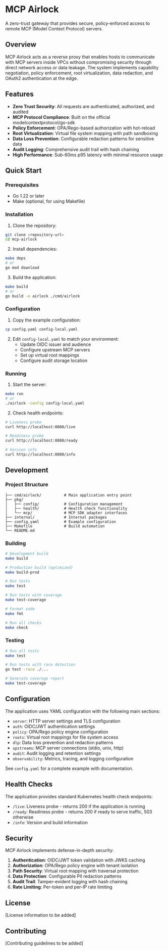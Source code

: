 # MCP Airlock

A zero-trust gateway that provides secure, policy-enforced access to remote MCP (Model Context Protocol) servers.

## Overview

MCP Airlock acts as a reverse proxy that enables hosts to communicate with MCP servers inside VPCs without compromising security through direct network access or data leakage. The system implements capability negotiation, policy enforcement, root virtualization, data redaction, and OAuth2 authentication at the edge.

## Features

- **Zero Trust Security**: All requests are authenticated, authorized, and audited
- **MCP Protocol Compliance**: Built on the official modelcontextprotocol/go-sdk
- **Policy Enforcement**: OPA/Rego-based authorization with hot-reload
- **Root Virtualization**: Virtual file system mapping with path sandboxing
- **Data Loss Prevention**: Configurable redaction patterns for sensitive data
- **Audit Logging**: Comprehensive audit trail with hash chaining
- **High Performance**: Sub-60ms p95 latency with minimal resource usage

## Quick Start

### Prerequisites

- Go 1.22 or later
- Make (optional, for using Makefile)

### Installation

1. Clone the repository:
```bash
git clone <repository-url>
cd mcp-airlock
```

2. Install dependencies:
```bash
make deps
# or
go mod download
```

3. Build the application:
```bash
make build
# or
go build -o airlock ./cmd/airlock
```

### Configuration

1. Copy the example configuration:
```bash
cp config.yaml config-local.yaml
```

2. Edit `config-local.yaml` to match your environment:
   - Update OIDC issuer and audience
   - Configure upstream MCP servers
   - Set up virtual root mappings
   - Configure audit storage location

### Running

1. Start the server:
```bash
make run
# or
./airlock -config config-local.yaml
```

2. Check health endpoints:
```bash
# Liveness probe
curl http://localhost:8080/live

# Readiness probe
curl http://localhost:8080/ready

# Version info
curl http://localhost:8080/info
```

## Development

### Project Structure

```
├── cmd/airlock/          # Main application entry point
├── pkg/
│   ├── config/           # Configuration management
│   ├── health/           # Health check functionality
│   └── mcp/              # MCP SDK adapter interfaces
├── internal/             # Internal packages
├── config.yaml           # Example configuration
├── Makefile              # Build automation
└── README.md
```

### Building

```bash
# Development build
make build

# Production build (optimized)
make build-prod

# Run tests
make test

# Run tests with coverage
make test-coverage

# Format code
make fmt

# Run all checks
make check
```

### Testing

```bash
# Run all tests
make test

# Run tests with race detection
go test -race ./...

# Generate coverage report
make test-coverage
```

## Configuration

The application uses YAML configuration with the following main sections:

- `server`: HTTP server settings and TLS configuration
- `auth`: OIDC/JWT authentication settings
- `policy`: OPA/Rego policy engine configuration
- `roots`: Virtual root mappings for file system access
- `dlp`: Data loss prevention and redaction patterns
- `upstreams`: MCP server connections (stdio, unix, http)
- `audit`: Audit logging and retention settings
- `observability`: Metrics, tracing, and logging configuration

See `config.yaml` for a complete example with documentation.

## Health Checks

The application provides standard Kubernetes health check endpoints:

- `/live`: Liveness probe - returns 200 if the application is running
- `/ready`: Readiness probe - returns 200 if ready to serve traffic, 503 otherwise
- `/info`: Version and build information

## Security

MCP Airlock implements defense-in-depth security:

1. **Authentication**: OIDC/JWT token validation with JWKS caching
2. **Authorization**: OPA/Rego policy engine with tenant isolation
3. **Path Security**: Virtual root mapping with traversal protection
4. **Data Protection**: Configurable PII redaction patterns
5. **Audit Trail**: Tamper-evident logging with hash chaining
6. **Rate Limiting**: Per-token and per-IP rate limiting

## License

[License information to be added]

## Contributing

[Contributing guidelines to be added]